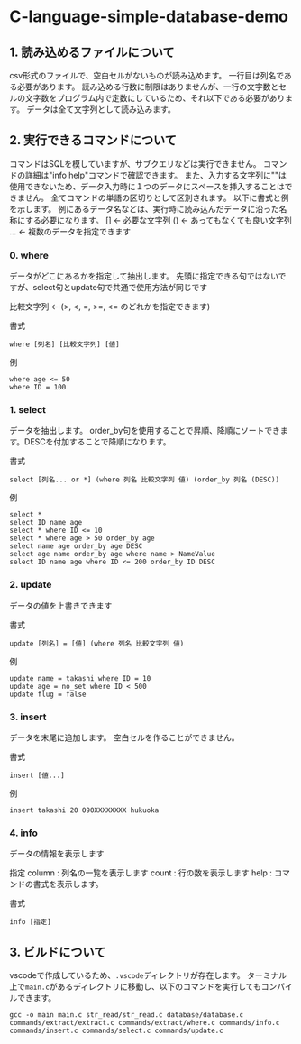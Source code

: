# C-language-simple-database-demo

## 1. 読み込めるファイルについて
csv形式のファイルで、空白セルがないものが読み込めます。
一行目は列名である必要があります。
読み込める行数に制限はありませんが、一行の文字数とセルの文字数をプログラム内で定数にしているため、それ以下である必要があります。
データは全て文字列として読み込みます。

## 2. 実行できるコマンドについて
コマンドはSQLを模していますが、サブクエリなどは実行できません。
コマンドの詳細は"info help"コマンドで確認できます。
また、入力する文字列に""は使用できないため、データ入力時に１つのデータにスペースを挿入することはできません。
全てコマンドの単語の区切りとして区別されます。
以下に書式と例を示します。
例にあるデータ名などは、実行時に読み込んだデータに沿った名称にする必要になります。
[] <- 必要な文字列
() <- あってもなくても良い文字列
... <- 複数のデータを指定できます

### 0. where
データがどこにあるかを指定して抽出します。
先頭に指定できる句ではないですが、select句とupdate句で共通で使用方法が同じです

比較文字列 <- (>, <, =, >=, <= のどれかを指定できます)

書式
```
where [列名] [比較文字列] [値]
```

例
```
where age <= 50 
where ID = 100
```

### 1. select
データを抽出します。
order_by句を使用することで昇順、降順にソートできます。DESCを付加することで降順になります。

書式
```
select [列名... or *] (where 列名 比較文字列 値) (order_by 列名 (DESC))
```

例
```
select *
select ID name age
select * where ID <= 10
select * where age > 50 order_by age
select name age order_by age DESC
select age name order_by age where name > NameValue
select ID name age where ID <= 200 order_by ID DESC
```

### 2. update
データの値を上書きできます

書式
```
update [列名] = [値] (where 列名 比較文字列 値)
```

例
```
update name = takashi where ID = 10
update age = no_set where ID < 500
update flug = false
```

### 3. insert
データを末尾に追加します。
空白セルを作ることができません。

書式
```
insert [値...]
```

例
```
insert takashi 20 090XXXXXXXX hukuoka
```

### 4. info
データの情報を表示します

指定
column : 列名の一覧を表示します
count  : 行の数を表示します
help   : コマンドの書式を表示します。

書式
```
info [指定]
```

## 3. ビルドについて
vscodeで作成しているため、`.vscode`ディレクトリが存在します。
ターミナル上で`main.c`があるディレクトリに移動し、以下のコマンドを実行してもコンパイルできます。

```
gcc -o main main.c str_read/str_read.c database/database.c commands/extract/extract.c commands/extract/where.c commands/info.c commands/insert.c commands/select.c commands/update.c
```